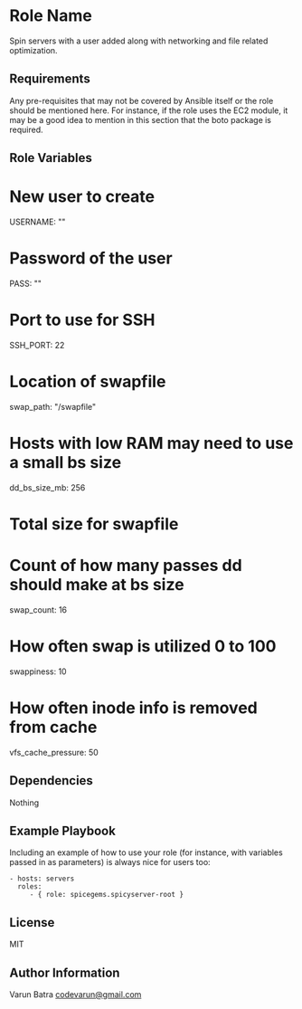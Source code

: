 Role Name
=========

Spin servers with a user added along with networking and file related optimization.

Requirements
------------

Any pre-requisites that may not be covered by Ansible itself or the role should be mentioned here. For instance, if the role uses the EC2 module, it may be a good idea to mention in this section that the boto package is required.

Role Variables
--------------
# New user to create
USERNAME: ""
# Password of the user
PASS: ""
# Port to use for SSH
SSH_PORT: 22
# Location of swapfile
swap_path: "/swapfile"
# Hosts with low RAM may need to use a small bs size
dd_bs_size_mb: 256
# Total size for swapfile
# Count of how many passes dd should make at bs size
swap_count: 16
# How often swap is utilized 0 to 100
swappiness: 10
# How often inode info is removed from cache
vfs_cache_pressure: 50

Dependencies
------------

Nothing

Example Playbook
----------------

Including an example of how to use your role (for instance, with variables passed in as parameters) is always nice for users too:

    - hosts: servers
      roles:
         - { role: spicegems.spicyserver-root }

License
-------

MIT

Author Information
------------------

Varun Batra <codevarun@gmail.com>